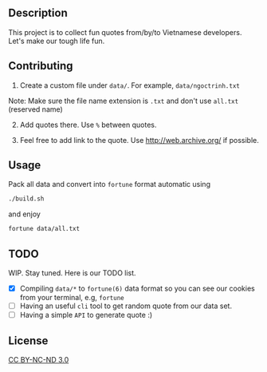 ## Description

This project is to collect fun quotes from/by/to Vietnamese developers.
Let's make our tough life fun.

## Contributing

1. Create a custom file under `data/`. For example, `data/ngoctrinh.txt`

Note: Make sure the file name extension is `.txt` and don't use `all.txt` (reserved name)

2. Add quotes there. Use `%` between quotes.

3. Feel free to add link to the quote. Use http://web.archive.org/ if possible.

## Usage

Pack all data and convert into `fortune` format automatic using
```bash
./build.sh
```
and enjoy
```bash
fortune data/all.txt
```

## TODO

WIP. Stay tuned. Here is our TODO list.

- [x] Compiling `data/*` to `fortune(6)` data format so you can see our cookies from
      your terminal, e.g, `fortune`
- [ ] Having an useful `cli` tool to get random quote from our data set.
- [ ] Having a simple `API` to generate quote :)

## License

[CC BY-NC-ND 3.0](https://creativecommons.org/licenses/by-nc-nd/3.0/)
